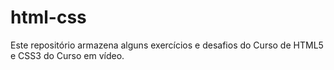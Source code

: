 # html-css

Este repositório armazena alguns exercícios e desafios do Curso de HTML5 e CSS3 do Curso em vídeo.
